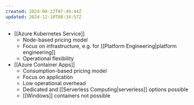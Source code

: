 ```yaml
---
created: 2024-08-22T07:49:44Z
updated: 2024-12-10T08:34:57Z
---
```

- [[Azure Kubernetes Service]]
	- Node-based pricing model
	- Focus on infrastructure, e.g. for [[Platform Engineering|platform engineering]]
	- Operational flexibility
- [[Azure Container Apps]]
	- Consumption-based pricing model
	- Focus on application
	- Low operational overhead
	- Dedicated and [[Serverless Computing|serverless]] options possible
	- [[Windows]] containers not possible
